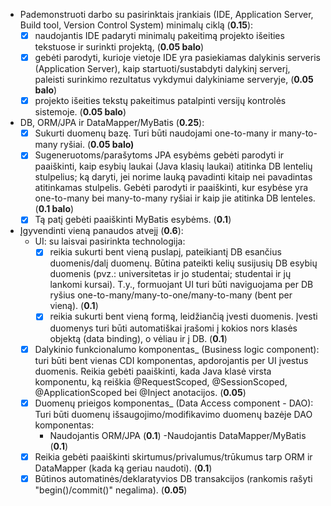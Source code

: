 - Pademonstruoti darbo su pasirinktais įrankiais (IDE, Application Server, Build tool, Version Control System) minimalų ciklą (**0.15**):
  - [x] naudojantis IDE padaryti minimalų pakeitimą projekto išeities tekstuose ir surinkti projektą, (**0.05 balo**)
  - [x] gebėti parodyti, kurioje vietoje IDE yra pasiekiamas dalykinis serveris (Application Server), kaip startuoti/sustabdyti dalykinį serverį, paleisti surinkimo rezultatus vykdymui dalykiniame serveryje, (**0.05 balo**)
  - [x] projekto išeities tekstų pakeitimus patalpinti versijų kontrolės sistemoje. (**0.05 balo**)
- DB, ORM/JPA ir DataMapper/MyBatis (**0.25**):
    - [x] Sukurti duomenų bazę. Turi būti naudojami one-to-many ir many-to-many ryšiai. (**0.05 balo)**
    - [x] Sugeneruotoms/parašytoms JPA esybėms gebėti parodyti ir paaiškinti, kaip esybių laukai (Java klasių laukai) atitinka DB lentelių stulpelius; ką daryti, jei norime lauką pavadinti kitaip nei pavadintas atitinkamas stulpelis. Gebėti parodyti ir paaiškinti, kur esybėse yra one-to-many bei many-to-many ryšiai ir kaip jie atitinka DB lenteles. (**0.1 balo**)
    - [x] Tą patį gebėti paaiškinti MyBatis esybėms. (**0.1**)
- Įgyvendinti vieną panaudos atvejį (**0.6**):
  - UI: su laisvai pasirinkta technologija:
    - [x] reikia sukurti bent vieną puslapį, pateikiantį DB esančius duomenis/dalį duomenų. Būtina pateikti kelių susijusių DB esybių duomenis (pvz.: universitetas ir jo studentai; studentai ir jų lankomi kursai). T.y., formuojant UI turi būti naviguojama per DB ryšius one-to-many/many-to-one/many-to-many (bent per vieną). (**0.1**)
    - [x] reikia sukurti bent vieną formą, leidžiančią įvesti duomenis. Įvesti duomenys turi būti automatiškai įrašomi į kokios nors klasės objektą (data binding), o vėliau ir į DB. (**0.1**)
  - [x] Dalykinio funkcionalumo komponentas_ (Business logic component): turi būti bent vienas CDI komponentas, apdorojantis per UI įvestus duomenis. Reikia gebėti paaiškinti, kada Java klasė virsta komponentu, ką reiškia @RequestScoped, @SessionScoped, @ApplicationScoped bei @Inject anotacijos. (**0.05**)
  - [x] Duomenų prieigos komponentas_ (Data Access component - DAO): Turi būti duomenų išsaugojimo/modifikavimo duomenų bazėje DAO komponentas:
    - Naudojantis ORM/JPA (**0.1**)
    -Naudojantis DataMapper/MyBatis (**0.1**)
  - [x] Reikia gebėti paaiškinti skirtumus/privalumus/trūkumus tarp ORM ir DataMapper (kada ką geriau naudoti). (**0.1**)
  - [x] Būtinos automatinės/deklaratyvios DB transakcijos (rankomis rašyti "begin()/commit()" negalima). (**0.05**)